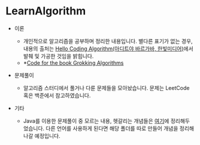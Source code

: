 # LearnAlgorithm
- 이론
  - 개인적으로 알고리즘을 공부하며 정리한 내용입니다. 별다른 표기가 없는 경우, 내용의 출처는 [Hello Coding Algorithm(아디트야 바르가바, 한빛미디어)](http://www.hanbit.co.kr/store/books/look.php?p_code=B5896248244)에서 발췌 및 가공한 것임을 밝힘니다. 
  - *[Code for the book Grokking Algorithms](https://github.com/egonSchiele/grokking_algorithms)

- 문제풀이
  - 알고리즘 스터디에서 풀거나 다룬 문제들을 모아놨습니다. 문제는 LeetCode 혹은 백준에서 참고하였습니다.

- 기타 
  - Java를 이용한 문제풀이 중 모르는 내용, 헷갈리는 개념들은 [여기](https://github.com/luna-young/LearnAlgorithm/blob/master/Java)에 정리해두었습니다. 다른 언어를 사용하게 된다면 해당 폴더를 따로 만들어 개념을 정리해 나갈 예정입니다. 
